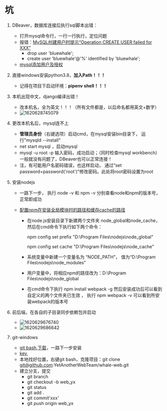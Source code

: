 # 坑

1. DBeaver，数据库连接后执行sql脚本出错：

   - 打开mysql命令行，一行一行执行，定位问题
   - 报错：[MySQL创建用户时提示“Operation CREATE USER failed for   XXX”](https://blog.csdn.net/u011870022/article/details/111411031)
     - drop user 'bluewhale';
     - create user 'bluewhale'@'%' identified by 'bluewhale';
   - [mysql添加用户及授权](https://blog.csdn.net/qq_25109517/article/details/108708097)

2. 直接windows安装python3.8，**加入Path！！！**

   - 记得在项目下启动环境：**pipenv shell！！！**

3. 本机出现中文，django编译出错！

   - 改本机名，全为英文！！！（所有文件都是，以后命名都用英文+数字）
   - ![1620628745079](C:\Users\dell\AppData\Roaming\Typora\typora-user-images\1620628745079.png)

4. 更改本机名后，mysql连不上

   - **管理员身份**（右键选项）启动cmd，在mysql安装bin目录下， 运行"mysqld --install" 
   - net start mysql ，启动mysql
   - mysql -u root -p 输入密码，成功启动；（同时检查mysql workbench）一般就没有问题了，DBeaver也可以正常连接！
   - 注，有可能用户名密码错误，也这样启动， 通过“set password=password('root')”修改密码。此处将root密码设置为root 

5. 安装nodejs

   - 一路下一步， 执行 node -v 和 npm -v 分别查看node和npm的版本号，正常即成功

   - [配置npm在安装全局模块时的路径和缓存cache的路径](https://blog.csdn.net/pyf09/article/details/109525954)

     - 在node.js安装目录下新建两个文件夹 node_global和node_cache，然后在cmd命令下执行如下两个命令：

       npm config set prefix "D:\Program Files\nodejs\node_global"

       npm config set cache "D:\Program Files\nodejs\node_cache"

     - 系统变量中新建一个变量名为 “NODE_PATH”， 值为“D:\Program Files\nodejs\node_modules” 

     - 用户变量中，将相应npm的路径改为：D:\Program Files\nodejs\node_global 

     - 在cmd命令下执行 npm install webpack -g 然后安装成功后可以看到自定义的两个文件夹已生效 ， 执行 npm webpack -v 可以看到所安装webpack的版本号 

6. 前后端，在各自的子目录同步依赖包并启动

   - ![1620629676740](C:\Users\dell\AppData\Roaming\Typora\typora-user-images\1620629676740.png)
   - ![1620629686642](C:\Users\dell\AppData\Roaming\Typora\typora-user-images\1620629686642.png)

7. git-windows

   - [git bash](https://blog.csdn.net/qq_37838568/article/details/81052370),[下载](https://git-scm.com/downloads)，一路下一步安装
   - [key](https://blog.csdn.net/qq_37838568/article/details/81053055),
   - 本地找好位置，右键git bash，克隆项目：git clone git@github.com:YetAnotherWebTeam/whale-web.git
   - 建立分支，提交
     - git branch
     - git checkout -b web_yx
     - git status
     - git add .
     - git commit'xxx'
     - git push origin web_yx




